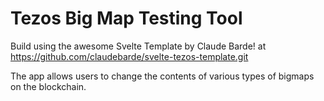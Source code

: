 # Tezos Big Map Testing Tool

Build using the awesome Svelte Template by Claude Barde!
at https://github.com/claudebarde/svelte-tezos-template.git

The app allows users to change the contents of various types of bigmaps on the blockchain.

